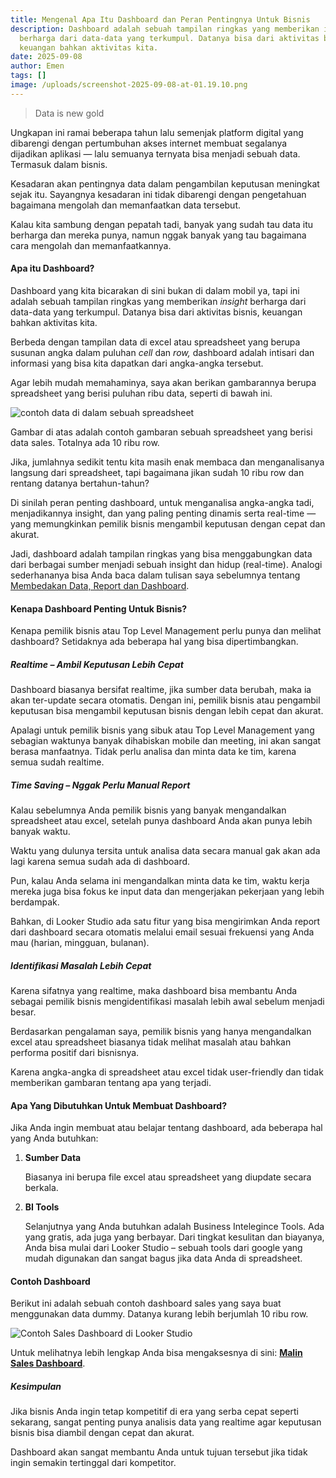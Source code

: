 ```yaml
---
title: Mengenal Apa Itu Dashboard dan Peran Pentingnya Untuk Bisnis
description: Dashboard adalah sebuah tampilan ringkas yang memberikan insight
  berharga dari data-data yang terkumpul. Datanya bisa dari aktivitas bisnis,
  keuangan bahkan aktivitas kita.
date: 2025-09-08
author: Emen
tags: []
image: /uploads/screenshot-2025-09-08-at-01.19.10.png
---
```

> Data is new gold

Ungkapan ini ramai beberapa tahun lalu semenjak platform digital yang dibarengi dengan pertumbuhan akses internet membuat segalanya dijadikan aplikasi — lalu semuanya ternyata bisa menjadi sebuah data. Termasuk dalam bisnis.

Kesadaran akan pentingnya data dalam pengambilan keputusan meningkat sejak itu. Sayangnya kesadaran ini tidak dibarengi dengan pengetahuan bagaimana mengolah dan memanfaatkan data tersebut.

Kalau kita sambung dengan pepatah tadi, banyak yang sudah tau data itu berharga dan mereka punya, namun nggak banyak yang tau bagaimana cara mengolah dan memanfaatkannya.

#### Apa itu Dashboard?

Dashboard yang kita bicarakan di sini bukan di dalam mobil ya, tapi ini adalah sebuah tampilan ringkas yang memberikan *insight* berharga dari data-data yang terkumpul. Datanya bisa dari aktivitas bisnis, keuangan bahkan aktivitas kita.

Berbeda dengan tampilan data di excel atau spreadsheet yang berupa susunan angka dalam puluhan *cell* dan *row,* dashboard adalah intisari dan informasi yang bisa kita dapatkan dari angka-angka tersebut.

Agar lebih mudah memahaminya, saya akan berikan gambarannya berupa spreadsheet yang berisi puluhan ribu data, seperti di bawah ini.

![contoh data di dalam sebuah spreadsheet](/uploads/screenshot-2025-09-08-at-00.39.14.png "Contoh data di dalam sebuah spreadsheet")

Gambar di atas adalah contoh gambaran sebuah spreadsheet yang berisi data sales. Totalnya ada 10 ribu row.

Jika, jumlahnya sedikit tentu kita masih enak membaca dan menganalisanya langsung dari spreadsheet, tapi bagaimana jikan sudah 10 ribu row dan rentang datanya bertahun-tahun?

Di sinilah peran penting dashboard, untuk menganalisa angka-angka tadi, menjadikannya insight, dan yang paling penting dinamis serta real-time — yang memungkinkan pemilik bisnis mengambil keputusan dengan cepat dan akurat.

Jadi, dashboard adalah tampilan ringkas yang bisa menggabungkan data dari berbagai sumber menjadi sebuah insight dan hidup (real-time). Analogi sederhananya bisa Anda baca dalam tulisan saya sebelumnya tentang [Membedakan Data, Report dan Dashboard](https://www.emen.web.id/blog/membedakan-data-report-dan-dashboard).

#### Kenapa Dashboard Penting Untuk Bisnis?

Kenapa pemilik bisnis atau Top Level Management perlu punya dan melihat dashboard? Setidaknya ada beberapa hal yang bisa dipertimbangkan.

##### Realtime – Ambil Keputusan Lebih Cepat

Dashboard biasanya bersifat realtime, jika sumber data berubah, maka ia akan ter-update secara otomatis. Dengan ini, pemilik bisnis atau pengambil keputusan bisa mengambil keputusan bisnis dengan lebih cepat dan akurat.

Apalagi untuk pemilik bisnis yang sibuk atau Top Level Management yang sebagian waktunya banyak dihabiskan mobile dan meeting, ini akan sangat berasa manfaatnya. Tidak perlu analisa dan minta data ke tim, karena semua sudah realtime.

##### Time Saving – Nggak Perlu Manual Report

Kalau sebelumnya Anda pemilik bisnis yang banyak mengandalkan spreadsheet atau excel, setelah punya dashboard Anda akan punya lebih banyak waktu.

Waktu yang dulunya tersita untuk analisa data secara manual gak akan ada lagi karena semua sudah ada di dashboard.

Pun, kalau Anda selama ini mengandalkan minta data ke tim, waktu kerja mereka juga bisa fokus ke input data dan mengerjakan pekerjaan yang lebih berdampak.

Bahkan, di Looker Studio ada satu fitur yang bisa mengirimkan Anda report dari dashboard secara otomatis melalui email sesuai frekuensi yang Anda mau (harian, mingguan, bulanan).

##### Identifikasi Masalah Lebih Cepat

Karena sifatnya yang realtime, maka dashboard bisa membantu Anda sebagai pemilik bisnis mengidentifikasi masalah lebih awal sebelum menjadi besar.

Berdasarkan pengalaman saya, pemilik bisnis yang hanya mengandalkan excel atau spreadsheet biasanya tidak melihat masalah atau bahkan performa positif dari bisnisnya.

Karena angka-angka di spreadsheet atau excel tidak user-friendly dan tidak memberikan gambaran tentang apa yang terjadi.

#### Apa Yang Dibutuhkan Untuk Membuat Dashboard?

Jika Anda ingin membuat atau belajar tentang dashboard, ada beberapa hal yang Anda butuhkan:

1. **Sumber Data**

   Biasanya ini berupa file excel atau spreadsheet yang diupdate secara berkala.
2. **BI Tools**

   Selanjutnya yang Anda butuhkan adalah Business Intelegince Tools. Ada yang gratis, ada juga yang berbayar. Dari tingkat kesulitan dan biayanya, Anda bisa mulai dari Looker Studio – sebuah tools dari google yang mudah digunakan dan sangat bagus jika data Anda di spreadsheet.

#### Contoh Dashboard

Berikut ini adalah sebuah contoh dashboard sales yang saya buat menggunakan data dummy. Datanya kurang lebih berjumlah 10 ribu row.

![Contoh Sales Dashboard di Looker Studio](/uploads/screenshot-2025-09-08-at-01.19.10.png "Contoh Dashboard")

Untuk melihatnya lebih lengkap Anda bisa mengaksesnya di sini:  **[Malin Sales Dashboard](https://lookerstudio.google.com/u/1/reporting/9f22f469-d456-4622-95cf-d563a9f2f77b/page/p_25lu7hctud)**.

##### Kesimpulan

Jika bisnis Anda ingin tetap kompetitif di era yang serba cepat seperti sekarang, sangat penting punya analisis data yang realtime agar keputusan bisnis bisa diambil dengan cepat dan akurat.

Dashboard akan sangat membantu Anda untuk tujuan tersebut jika tidak ingin semakin tertinggal dari kompetitor.
